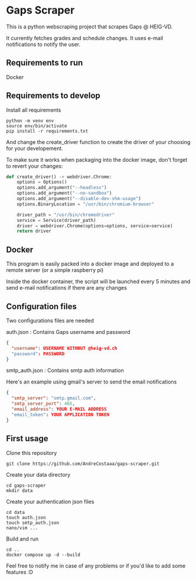 # Gaps Scraper

This is a python webscraping project that scrapes Gaps @ HEIG-VD.

It currently fetches grades and schedule changes. It uses e-mail notifications to notify the user.

## Requirements to run

Docker

## Requirements to develop

Install all requirements

```
python -m venv env
source env/bin/activate
pip install -r requirements.txt
```

And change the create_driver function to create the driver of your choosing for your developement.

To make sure it works when packaging into the docker image, don't forget to revert your changes:

```python 
def create_driver() -> webdriver.Chrome:
    options = Options()
    options.add_argument("--headless")
    options.add_argument("--no-sandbox")
    options.add_argument("--disable-dev-shm-usage")
    options.BinaryLocation = "/usr/bin/chromium-browser"

    driver_path = "/usr/bin/chromedriver"
    service = Service(driver_path)
    driver = webdriver.Chrome(options=options, service=service)
    return driver
```

## Docker

This program is easily packed into a docker image and deployed to a remote server (or a simple raspberry pi)

Inside the docker container, the script will be launched every 5 minutes and send e-mail notifications if there are any changes

## Configuration files

Two configurations files are needed

auth.json : Contains Gaps username and password

```json 
{
  "username": USERNAME WITHOUT @heig-vd.ch
  "password": PASSWORD
}
```

smtp_auth.json : Contains smtp auth information

Here's an  example using gmail's server to send the email notifications
```json
{
  "smtp_server": "smtp.gmail.com",
  "smtp_server_port": 465,
  "email_address": YOUR E-MAIL ADDRESS
  "email_token": YOUR APPLICATION TOKEN
}
```

## First usage

Clone this repository

`git clone https://github.com/AndreCostaaa/gaps-scraper.git`

Create your data directory

```
cd gaps-scraper
mkdir data
```
Create your authentication json files

```
cd data
touch auth.json
touch smtp_auth.json
nano/vim ...
```

Build and run

```
cd ..
docker compose up -d --build 
```

Feel free to notify me in case of any problems or if you'd like to add some features :D


